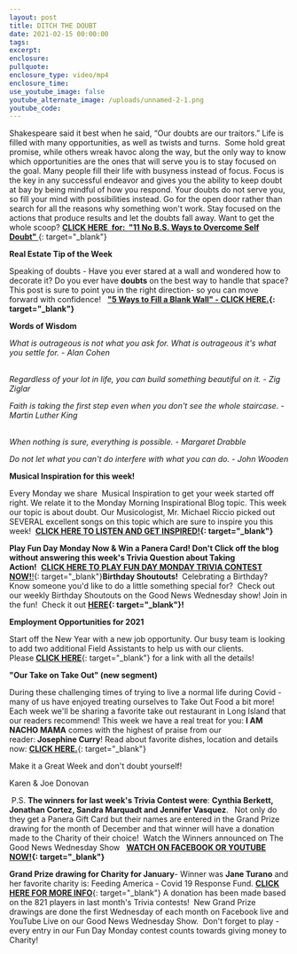 ```yaml
---
layout: post
title: DITCH THE DOUBT
date: 2021-02-15 00:00:00
tags:
excerpt:
enclosure:
pullquote:
enclosure_type: video/mp4
enclosure_time:
use_youtube_image: false
youtube_alternate_image: /uploads/unnamed-2-1.png
youtube_code:
---
```


Shakespeare said it best when he said, “Our doubts are our traitors.” Life is filled with many opportunities, as well as twists and turns.&nbsp; Some hold great promise, while others wreak havoc along the way, but the only way to know which opportunities are the ones that will serve you is to stay focused on the goal. Many people fill their life with busyness instead of focus. Focus is the key in any successful endeavor and gives you the ability to keep doubt at bay by being mindful of how you respond. Your doubts do not serve you, so fill your mind with possibilities instead. Go for the open door rather than search for all the reasons why something won't work. Stay focused on the actions that produce results and let the doubts fall away. Want to get the whole scoop?&nbsp;[**CLICK HERE&nbsp; for:&nbsp; "11 No B.S. Ways to Overcome Self Doubt"&nbsp;**](https://t.e2ma.net/click/8z6y5d/sbltq1c/o83mym){: target="_blank"}

**Real Estate Tip of the Week &nbsp; &nbsp; &nbsp; &nbsp; &nbsp; &nbsp; &nbsp; &nbsp; &nbsp; &nbsp; &nbsp; &nbsp; &nbsp; &nbsp; &nbsp; &nbsp; &nbsp; &nbsp; &nbsp; &nbsp; &nbsp; &nbsp; &nbsp; &nbsp; &nbsp; &nbsp; &nbsp; &nbsp; &nbsp; &nbsp; &nbsp; &nbsp; &nbsp; &nbsp; &nbsp; &nbsp; &nbsp; &nbsp; &nbsp; &nbsp; &nbsp; &nbsp; &nbsp; &nbsp;&nbsp;**

Speaking of doubts - Have you ever stared at a wall and wondered how to decorate it? Do you ever have&nbsp;**doubts**&nbsp;on the best way to handle that space? This post is sure to point you in the right direction- so you can move forward with confidence\!&nbsp; &nbsp;**["5 Ways to Fill a Blank Wall" - CLICK HERE.](https://t.e2ma.net/click/8z6y5d/sbltq1c/404mym){: target="_blank"}**

**Words of Wisdom**

*What is outrageous is not what you ask for. What is outrageous it's what you settle for. - Alan Cohen &nbsp; &nbsp; &nbsp; &nbsp; &nbsp; &nbsp; &nbsp; &nbsp; &nbsp; &nbsp; &nbsp; &nbsp; &nbsp; &nbsp; &nbsp; &nbsp; &nbsp; &nbsp; &nbsp; &nbsp; &nbsp; &nbsp; &nbsp; &nbsp; &nbsp; &nbsp; &nbsp; &nbsp; &nbsp; &nbsp; &nbsp; &nbsp; &nbsp; &nbsp; &nbsp; &nbsp; &nbsp; &nbsp; &nbsp; &nbsp; &nbsp; &nbsp; &nbsp; &nbsp; &nbsp; &nbsp; &nbsp; &nbsp; &nbsp; &nbsp; &nbsp; &nbsp; &nbsp; &nbsp; &nbsp; &nbsp;*

*Regardless of your lot in life, you can build something beautiful on it. - Zig Ziglar&nbsp; &nbsp; &nbsp; &nbsp; &nbsp;*

*Faith is taking the first step even when you don't see the whole staircase. -Martin Luther King &nbsp; &nbsp; &nbsp; &nbsp; &nbsp; &nbsp; &nbsp; &nbsp; &nbsp; &nbsp; &nbsp; &nbsp; &nbsp; &nbsp; &nbsp; &nbsp; &nbsp; &nbsp; &nbsp; &nbsp; &nbsp; &nbsp; &nbsp; &nbsp; &nbsp; &nbsp; &nbsp; &nbsp; &nbsp; &nbsp; &nbsp; &nbsp; &nbsp; &nbsp; &nbsp; &nbsp; &nbsp; &nbsp; &nbsp; &nbsp; &nbsp; &nbsp; &nbsp; &nbsp; &nbsp; &nbsp; &nbsp; &nbsp; &nbsp; &nbsp; &nbsp; &nbsp; &nbsp; &nbsp; &nbsp; &nbsp;&nbsp;*

*When nothing is sure, everything is possible. - Margaret Drabble &nbsp;*

*Do not let what you can't do interfere with what you can do. - John Wooden*

**Musical Inspiration for this week\!&nbsp;**

Every Monday we share&nbsp; Musical Inspiration to get your week started off right. We relate it to the Monday Morning Inspirational Blog topic. This week our topic is about doubt. Our Musicologist, Mr. Michael Riccio picked out SEVERAL excellent songs on this topic which are sure to inspire you this week\! &nbsp;**[CLICK HERE TO LISTEN AND GET INSPIRED\!](https://t.e2ma.net/click/8z6y5d/sbltq1c/kt5mym){: target="_blank"}**

**Play Fun Day Monday Now & Win a Panera Card\!&nbsp;**Don't Click off the blog without answering this week's Trivia Question about Taking Action**\!**&nbsp;&nbsp;[**CLICK HERE TO PLAY FUN DAY MONDAY TRIVIA CONTEST NOW\!**\!](https://t.e2ma.net/click/8z6y5d/sbltq1c/0l6mym){: target="_blank"}**Birthday Shoutouts\!&nbsp;**&nbsp;Celebrating a Birthday? Know someone you'd like to do a little something special for?&nbsp; Check out our weekly Birthday Shoutouts on the Good News Wednesday show\! Join in the fun\!&nbsp; Check it out&nbsp;**[HERE](https://t.e2ma.net/click/8z6y5d/sbltq1c/ge7mym){: target="_blank"}\!**

**Employment Opportunities for 2021**

Start off the New Year with a new job opportunity. Our busy team is looking to add two additional Field Assistants to help us with our clients. Please&nbsp;[**CLICK HERE**](https://t.e2ma.net/click/8z6y5d/sbltq1c/w67mym){: target="_blank"}&nbsp;for a link with all the details\!

**"Our Take on Take Out" (new segment)**

During these challenging times of trying to live a normal life during Covid - many of us have enjoyed treating ourselves to Take Out Food a bit more\! Each week we'll be sharing a favorite take out restaurant in Long Island that our readers recommend\! This week we have a real treat for you:&nbsp;**I AM NACHO MAMA**&nbsp;comes with the highest of praise from our reader:**&nbsp;Josephine Curry**\! Read about favorite dishes, location and details now:&nbsp;[**CLICK HERE.**](https://t.e2ma.net/click/8z6y5d/sbltq1c/cz8mym){: target="_blank"}

Make it a Great Week and don't doubt yourself\!

Karen & Joe Donovan

&nbsp;P.S.&nbsp;**The winners for last week's Trivia Contest were**\:&nbsp;**Cynthia Berkett, Jonathan Cortez, Sandra Marquadt and Jennifer Vasquez**.&nbsp;**&nbsp;**&nbsp;Not only do they get a Panera Gift Card but their names are entered in the Grand Prize drawing for the month of December and that winner will have a donation made to the Charity of their choice\! &nbsp;Watch the Winners announced on The Good News Wednesday Show &nbsp;&nbsp;**[WATCH ON FACEBOOK OR YOUTUBE NOW\!](https://t.e2ma.net/click/8z6y5d/sbltq1c/sr9mym){: target="_blank"}**

**Grand Prize drawing for Charity for January**\- Winner was&nbsp;**Jane Turano**&nbsp;and her favorite charity is: Feeding America - Covid 19 Response Fund.&nbsp;[**CLICK HERE FOR MORE INFO**](https://t.e2ma.net/click/8z6y5d/sbltq1c/8janym){: target="_blank"}&nbsp;A donation has been made based on the 821 players in last month's Trivia contests\!&nbsp; New Grand Prize drawings are done the first Wednesday of each month on Facebook live and YouTube Live on our Good News Wednesday Show.&nbsp; Don't forget to play - every entry in our Fun Day Monday contest counts towards giving money to Charity\!
